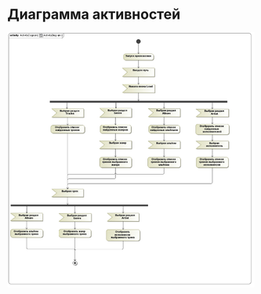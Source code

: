 # Диаграмма активностей

![Диаграмма активностей](https://github.com/KaminskayaLyuba/Music_cataloger/blob/master/Documents/System%20project/Activity/ActivityDiagram.jpg)
